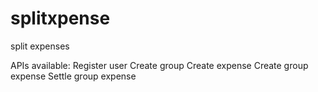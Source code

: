 # splitxpense
split expenses

APIs available:
Register user
Create group
Create expense
Create group expense
Settle group expense
